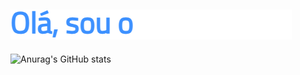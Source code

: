 ## ![GIF animado](typewriter.gif) 

![Anurag's GitHub stats](https://github-readme-stats.vercel.app/api?username=henriqueos92&theme=midnight-purple&show_icons=true)

<!--
**henriqueos92/henriqueos92** is a ✨ _special_ ✨ repository because its `README.md` (this file) appears on your GitHub profile.

Here are some ideas to get you started:

- 🔭 I’m currently working on ...
- 🌱 I’m currently learning ...
- 👯 I’m looking to collaborate on ...
- 🤔 I’m looking for help with ...
- 💬 Ask me about ...
- 📫 How to reach me: ...
- 😄 Pronouns: ...
- ⚡ Fun fact: ...
-->

